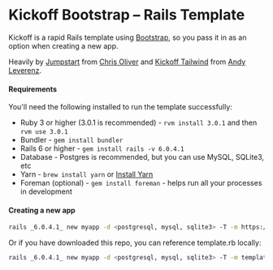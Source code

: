 # Kickoff Bootstrap – Rails Template
Kickoff is a rapid Rails template using [Bootstrap](https://getbootstrap.com/), so you pass it in as an option when creating a new app.

Heavily by [Jumpstart](https://github.com/excid3/jumpstart) from [Chris Oliver](https://twitter.com/excid3/) and [Kickoff Tailwind](https://github.com/justalever/kickoff_tailwind) from [Andy Leverenz](http://www.justalever.com/).

#### Requirements

You'll need the following installed to run the template successfully:

* Ruby 3 or higher (3.0.1 is recommended) - `rvm install 3.0.1` and then `rvm use 3.0.1`
* Bundler - `gem install bundler`
* Rails 6 or higher - `gem install rails -v 6.0.4.1`
* Database - Postgres is recommended, but you can use MySQL, SQLite3, etc
* Yarn - `brew install yarn` or [Install Yarn](https://yarnpkg.com/en/docs/install)
* Foreman (optional) - `gem install foreman` - helps run all your processes in development

#### Creating a new app

```bash
rails _6.0.4.1_ new myapp -d <postgresql, mysql, sqlite3> -T -m https://raw.githubusercontent.com/andreaflether/kickoff_bootstrap/main/template.rb
```

Or if you have downloaded this repo, you can reference template.rb locally:

```bash
rails _6.0.4.1_ new myapp -d <postgresql, mysql, sqlite3> -T -m template.rb
```
